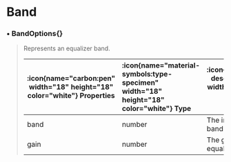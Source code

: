 # Band

### • BandOptions{}

> Represents an equalizer band.
>
> | :icon{name="carbon:pen" width="18" height="18" color="white"} Properties | :icon{name="material-symbols:type-specimen" width="18" height="18" color="white"} Type | :icon{name="fluent:text-description-16-filled" width="18" height="18" color="white"} Description |
> |--------------------------------------------------------------------------|:---------------------------------------------------------------------------------------|--------------------------------------------------------------------------------------------------|
> | band                                                                     | number                                                                                 | The index of the equalizer band.                                                                 |
> | gain                                                                     | number                                                                                 | The gain value of the equalizer band.                                                            |
